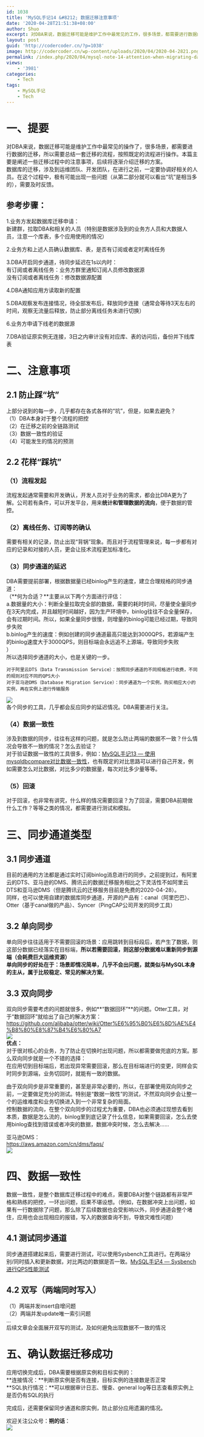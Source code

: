 ```yaml
---
id: 1038
title: 'MySQL手记14 &#8212; 数据迁移注意事项'
date: '2020-04-28T21:51:38+08:00'
author: Shuo
excerpt: 对DBA来说，数据迁移可能是维护工作中最常见的工作，很多场景，都需要进行数据的迁移，需要总结一套迁移的流程，按照既定的流程进行操作。本篇主要是阐述一些MySQL数据迁移过程中的注意事项，在实际环境中，更应该步步都走得“稳重”。
layout: post
guid: 'http://codercoder.cn/?p=1038'
image: http://codercoder.cn/wp-content/uploads/2020/04/2020-04-2821.png
permalink: /index.php/2020/04/mysql-note-14-attention-when-migrating-data/
views:
    - '3981'
categories:
    - Tech
tags:
    - MySQL手记
    - Tech
---
```


# 一、提要

 对DBA来说，数据迁移可能是维护工作中最常见的操作了，很多场景，都需要进行数据的迁移，所以需要总结一套迁移的流程，按照既定的流程进行操作。本篇主要是阐述一些迁移过程中的注意事项，后续将逐渐介绍迁移的方案。  
 数据库的迁移，涉及到运维团队、开发团队，在进行之前，一定要协调好相关的人员。在这个过程中，极有可能出现一些问题（从第二部分就可以看出“坑”是相当多的），需要及时反馈。

## 参考步骤：

1.业务方发起数据库迁移申请：  
 新建群，拉取DBA和相关的人员（特别是数据涉及到的业务方人员和大数据人员，注意一个库表，多个应用使用的情况）

2.业务方和上述人员确认数据库、表，是否有订阅或者定时离线任务

3.DBA开启同步通道，待同步延迟在1s以内时：  
 有订阅或者离线任务：业务方群里通知订阅人员修改数据源  
 没有订阅或者离线任务：修改数据源配置

4.DBA通知应用方读取新的配置

5.DBA观察发布连接情况，待全部发布后，释放同步连接（通常会等待3天左右的时间，观察无流量后释放，防止部分离线任务未进行切换）

6.业务方申请下线老的数据源

7.DBA验证原实例无连接，3日之内审计没有对应库、表的访问后，备份并下线库表

# 二、注意事项

## 2.1 防止踩“坑”

 上部分说到的每一步，几乎都存在各式各样的“坑”，但是，如果去避免？  
（1）DBA本身对于整个流程的把控  
（2）在迁移之前的全链路测试  
（3）数据一致性的验证  
（4）可能发生的情况的预测

## 2.2 花样“踩坑”

### （1）流程发起

 流程发起通常需要和开发确认，开发人员对于业务的需求，都会比DBA更为了解。公司若有条件，可以开发平台，用来**统计和管理数据的流向**，便于数据的管控。

### （2）离线任务、订阅等的确认

 需要有相关的记录，防止出现“背锅”现象。而且对于流程管理来说，每一步都有对应的记录和对接的人员，更会让技术流程更加标准化。

### （3）同步通道的延迟

 DBA需要提前部署，根据数据量已经binlog产生的速度，建立合理规格的同步通道：  
（**何为合适？**主要从以下两个方面进行评估：  
 a.数据量的大小：判断全量拉取完全部的数据，需要的耗时时间，尽量使全量同步在3天内完成，并且越短时间越好，因为生产环境中，binlog往往不会全量保存，会有过期时间。所以，如果全量同步很慢，则增量的binlog可能已经过期，导致同步失败  
 b.binlog产生的速度：例如创建的同步通道最高只能达到3000QPS，若源端产生的binlog速度大于3000QPS，则目标端会永远追不上源端，导致同步失败  
）  
 所以选择同步通道的大小，也是关键的一步。

```
对于阿里云DTS（Data Transmission Service）：按照同步通道的不同规格进行收费，不同的规则对应不同的QPS大小
对于亚马逊DMS（Database Migration Service）：同步通道为一个实例，购买相应大小的实例，再在实例上进行传输服务

```

![](http://codercoder.cn/wp-content/uploads/2020/04/2020-04-2821.png)  
各个同步的工具，几乎都会反应同步的延迟情况。DBA需要进行关注。

### （4）数据一致性

 涉及到数据的同步，往往有这样的问题，就是怎么防止两端的数据不一致？什么情况会导致不一致的情况？怎么去验证？  
对于验证数据一致性的工具很多，例如：[MySQL手记13 — 使用mysqldbcompare对比数据一致性](http://codercoder.cn/index.php/2020/04/mysql-note-13-comparing-data-difference-by-using-mysqldbcompare)，也有既定的对比思路可以进行自己开发，例如需要怎么对比数据，对比多少的数据量，每次对比多少量等等。

### （5）回滚

 对于回滚，也非常有讲究，什么样的情况需要回滚？为了回滚，需要DBA前期做什么工作？等等之类的情况，都需要进行测试和模拟。

# 三、同步通道类型

## 3.1 同步通道

 目前的通用的方法都是通过实时订阅binlog消息进行的同步。之前提到过，有阿里云的DTS、亚马逊的DMS、腾讯云的数据迁移服务相比之下灵活性不如阿里云DTS和亚马逊DMS（但是腾讯云的迁移服务目前是免费的2020-04-28）。  
 同样，也可以使用自建的数据库同步通道，开源的产品有：canal（阿里巴巴）、Otter（基于canal做的产品）、Syncer（PingCAP公司开发的同步工具）

## 3.2 单向同步

 单向同步往往适用于不需要回滚的场景：应用跳转到目标段后，若产生了数据，则这部分数据已经落实在目标端，**所以若需要回滚，则这部分数据难以重新同步到源端（会耗费巨大运维资源）**  
 **单向同步的好处在于：场景即情况简单，几乎不会出问题，就类似与MySQL本身的主从，属于比较稳定、常见的解决方案**。

## 3.3 双向同步

 双向同步需要考虑的问题就很多，例如**“数据回环”**的问题。Otter工具，对于“数据回环”就给出了自己的解决方案：https://github.com/alibaba/otter/wiki/Otter%E6%95%B0%E6%8D%AE%E4%B8%80%E8%87%B4%E6%80%A7  
![](http://codercoder.cn/wp-content/uploads/2020/04/2020-04-2885.png)  
**优点：**  
 对于很对核心的业务，为了防止在切换时出现问题，所以都需要做兜底的方案。那么双向同步就是一个不错的选择：  
 在应用切到目标端后，若出现异常需要回滚，那么在目标端进行的变更，同样会实时同步到源端，业务切回时，就能有一致的数据。

 由于双向同步是非常重要的，甚至是非常必要的，所以，在部署使用双向同步之前，一定要做足充分的测试。特别是“数据一致性”的测试，不然双向同步会让整一个的运维难度和业务切换进入到一个非常复杂的局面。  
 控制数据的流向，在整个双向同步的过程尤为重要，DBA也必须通过现想去看到本质，数据是怎么流的，binlog里到底记录了什么信息，如果需要回滚，怎么去使用binlog查找到错误或者冲突的数据，数据冲突时候，怎么去解决……

亚马逊DMS：  
https://aws.amazon.com/cn/dms/faqs/  
![](http://codercoder.cn/wp-content/uploads/2020/04/2020-04-2892.png)

# 四、数据一致性

 数据一致性，是整个数据库迁移过程中的难点，需要DBA对整个链路都有非常严格和熟练的把控，一环出问题，后果不堪设想。（例如，在数据冲突上出问题，如果有一行数据除了问题，那么除了后续数据也会受影响以外，同步通道会整个堵住，应用也会出现相应的报错，写入的数据查询不到，导致灾难性问题）

## 4.1 测试同步通道

 同步通道搭建起来后，需要进行测试，可以使用Sysbench工具进行。在两端分别/同时插入和更新数据，对比两边的数据是否一致。[MySQL手记4 — Sysbench进行QPS性能测试](http://codercoder.cn/index.php/2020/04/mysql-note-4-sysbench-qps-test/)

## 4.2 双写（两端同时写入）

（1）两端并发insert自增问题  
（2）两端并发update唯一索引问题  
…  
后续文章会全面展开双写的测试，及如何避免出现数据不一致的情况

# 五、确认数据迁移成功

应用切换完成后，DBA需要根据原实例和目标实例的：  
 **连接情况：**判断原实例是否有连接，目标实例的连接数是否正常  
 **SQL执行情况：**可以根据审计日志、慢查、general log等日志查看原实例上是否仍有SQL的执行

 完成后，还需要保留同步通道和原实例，防止部分应用遗漏的情况。

欢迎关注公众号：**朔的话**：  
![](http://codercoder.cn/wp-content/uploads/2020/04/2020-04-2693.jpg)